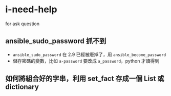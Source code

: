 # i-need-help
for ask question

## ansible_sudo_password 抓不到
- `ansible_sudo_password` 在 2.9 已經被廢掉了，用 `ansible_become_password`
- 儲存密碼的變數，比如 `a-password` 要改成 `a_password`，python 才讀得到

## 如何將組合好的字串，利用 set_fact 存成一個 List 或 dictionary
